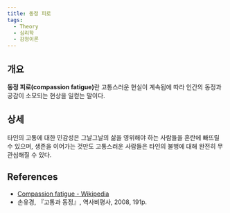 ```yaml
---
title: 동정 피로
tags:
  - Theory
  - 심리학
  - 감정이론
---
```


## 개요
<strong>동정 피로(compassion fatigue)</strong>란 고통스러운 현실이 계속됨에 따라 인간의 동정과 공감이 소모되는 현상을 일컫는 말이다.

## 상세
타인의 고통에 대한 민감성은 그날그날의 삶을 영위해야 하는 사람들을 혼란에 빠뜨릴 수 있으며, 생존을 이어가는 것만도 고통스러운 사람들은 타인의 불행에 대해 완전히 무관심해질 수 있다.

## References
- [Compassion fatigue - Wikipedia](https://en.wikipedia.org/wiki/Compassion_fatigue)
- 손유경, 『고통과 동정』, 역사비평사, 2008, 191p.